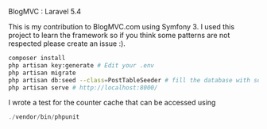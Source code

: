 BlogMVC : Laravel 5.4

This is my contribution to BlogMVC.com using Symfony 3. I used this project to learn the framework so if you think some patterns are not respected please create an issue :).

```bash
composer install
php artisan key:generate # Edit your .env
php artisan migrate
php artisan db:seed --class=PostTableSeeder # fill the database with some data
php artisan serve # http://localhost:8000/
```

I wrote a test for the counter cache that can be accessed using

```php
./vendor/bin/phpunit
```